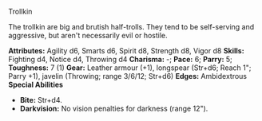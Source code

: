 Trollkin

The trollkin are big and brutish half-trolls. They tend to be
self-serving and aggressive, but aren't necessarily evil or hostile.

**Attributes:** Agility d6, Smarts d6, Spirit d8, Strength d8, Vigor d8
**Skills:** Fighting d4, Notice d4, Throwing d4
**Charisma:** -; **Pace:** 6; **Parry:** 5; **Toughness:** 7 (1)
**Gear:** Leather armour (+1), longspear (Str+d6; Reach 1"; Parry +1),
javelin (Throwing; range 3/6/12; Str+d6)
**Edges:** Ambidextrous
**Special Abilities**
- **Bite:** Str+d4.
- **Darkvision:** No vision penalties for darkness (range 12").

